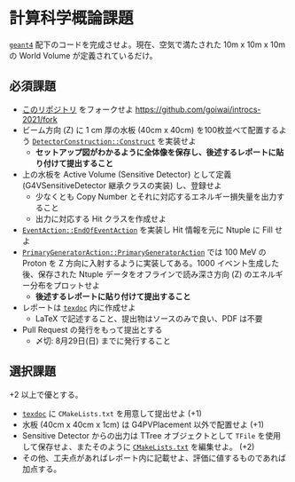 # 計算科学概論課題

[`geant4`](geant4) 配下のコードを完成させよ。現在、空気で満たされた 10m x 10m x 10m の World Volume が定義されているだけ。

## 必須課題

- [このリポジトリ](..) をフォークせよ <https://github.com/goiwai/introcs-2021/fork>
- ビーム方向 (Z) に 1 cm 厚の水板 (40cm x 40cm) を100枚並べて配置するよう [`DetectorConstruction::Construct`](geant4/src/DetectorConstruction.cpp) を実装せよ
  - **セットアップ図がわかるように全体像を保存し、後述するレポートに貼り付けて提出すること**
- 上の水板を Active Volume (Sensitive Detector) として定義 (G4VSensitiveDetector 継承クラスの実装) し、登録せよ
  - 少なくとも Copy Number とそれに対応するエネルギー損失量を出力すること
  - 出力に対応する Hit クラスを作成せよ
- [`EventAction::EndOfEventAction`](geant4/src/EventAction.cpp) を実装し Hit 情報を元に Ntuple に Fill せよ
- [`PrimaryGeneratorAction::PrimaryGeneratorAction`](geant4/src/PrimaryGeneratorAction.cpp) では 100 MeV の Proton を Z 方向に入射するように実装してある。1000 イベント生成した後、保存された Ntuple データをオフラインで読み深さ方向 (Z) のエネルギー分布をプロットせよ
  - **後述するレポートに貼り付けて提出すること**
- レポートは [`texdoc`](texdoc) 内に作成せよ
  - LaTeX で記述すること、提出物はソースのみで良い、PDF は不要
- Pull Request の発行をもって提出とする
  - 〆切: 8月29日(日) までに発行すること

## 選択課題

+2 以上で優とする。

- [`texdoc`](texdoc) に `CMakeLists.txt` を用意して提出せよ (+1)
- 水板 (40cm x 40cm x 1cm) は G4PVPlacement 以外で配置せよ (+1)
- Sensitive Detector からの出力は TTree オブジェクトとして `TFile` を使用して保存せよ、またそのように [`CMakeLists.txt`](geant4/CMakeLists.txt) を編集せよ。 (+2)
- その他、工夫点があればレポート内に記載せよ、評価に値するものであれば加点する。
